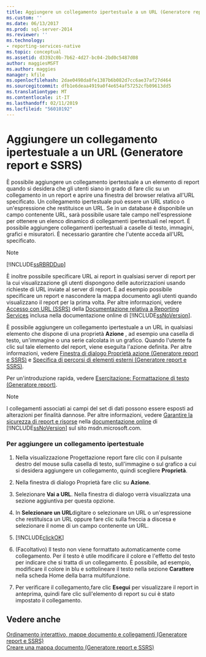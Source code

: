 ```yaml
---
title: Aggiungere un collegamento ipertestuale a un URL (Generatore report e SSRS) | Microsoft Docs
ms.custom: ''
ms.date: 06/13/2017
ms.prod: sql-server-2014
ms.reviewer: ''
ms.technology:
- reporting-services-native
ms.topic: conceptual
ms.assetid: d3392c0b-7b62-4d27-bc04-2bd0c5487d08
author: maggiesMSFT
ms.author: maggies
manager: kfile
ms.openlocfilehash: 2dae0498da8fe1387b6b082d7cc6ae37af27d464
ms.sourcegitcommit: dfb1e6deaa4919a0f4e654af57252cfb09613dd5
ms.translationtype: MT
ms.contentlocale: it-IT
ms.lasthandoff: 02/11/2019
ms.locfileid: "56010192"
---
```

# <a name="add-a-hyperlink-to-a-url-report-builder-and-ssrs"></a>Aggiungere un collegamento ipertestuale a un URL (Generatore report e SSRS)
  È possibile aggiungere un collegamento ipertestuale a un elemento di report quando si desidera che gli utenti siano in grado di fare clic su un collegamento in un report e aprire una finestra del browser relativa all'URL specificato. Un collegamento ipertestuale può essere un URL statico o un'espressione che restituisce un URL. Se in un database è disponibile un campo contenente URL, sarà possibile usare tale campo nell'espressione per ottenere un elenco dinamico di collegamenti ipertestuali nel report. È possibile aggiungere collegamenti ipertestuali a caselle di testo, immagini, grafici e misuratori. È necessario garantire che l'utente acceda all'URL specificato.  
  
> [!NOTE]  
>  [!INCLUDE[ssRBRDDup](../../includes/ssrbrddup-md.md)]  
  
 È inoltre possibile specificare URL ai report in qualsiasi server di report per la cui visualizzazione gli utenti dispongono delle autorizzazioni usando richieste di URL inviate al server di report. È ad esempio possibile specificare un report e nascondere la mappa documento agli utenti quando visualizzano il report per la prima volta. Per altre informazioni, vedere [Accesso con URL &#40;SSRS&#41;](../url-access-ssrs.md) della [Documentazione relativa a Reporting Services](https://go.microsoft.com/fwlink/?linkid=121312) inclusa nella documentazione online di [!INCLUDE[ssNoVersion](../../includes/ssnoversion-md.md)].  
  
 È possibile aggiungere un collegamento ipertestuale a un URL in qualsiasi elemento che dispone di una proprietà **Azione** , ad esempio una casella di testo, un'immagine o una serie calcolata in un grafico. Quando l'utente fa clic sul tale elemento del report, viene eseguita l'azione definita. Per altre informazioni, vedere [Finestra di dialogo Proprietà azione &#40;Generatore report e SSRS&#41;](../action-properties-dialog-box-report-builder-and-ssrs.md) e [Specifica di percorsi di elementi esterni &#40;Generatore report e SSRS&#41;](specifying-paths-to-external-items-report-builder-and-ssrs.md).  
  
 Per un'introduzione rapida, vedere [Esercitazione: Formattazione di testo &#40;Generatore report&#41;](../tutorial-format-text-report-builder.md).  
  
> [!NOTE]  
>  I collegamenti associati ai campi del set di dati possono essere esposti ad alterazioni per finalità dannose. Per altre informazioni, vedere [Garantire la sicurezza di report e risorse](../security/secure-reports-and-resources.md) nella [documentazione online](https://go.microsoft.com/fwlink/?LinkId=154888) di [!INCLUDE[ssNoVersion](../../includes/ssnoversion-md.md)] sul sito msdn.microsoft.com.  
  
### <a name="to-add-a-hyperlink"></a>Per aggiungere un collegamento ipertestuale  
  
1.  Nella visualizzazione Progettazione report fare clic con il pulsante destro del mouse sulla casella di testo, sull'immagine o sul grafico a cui si desidera aggiungere un collegamento, quindi scegliere **Proprietà**.  
  
2.  Nella finestra di dialogo Proprietà fare clic su **Azione**.  
  
3.  Selezionare **Vai a URL**. Nella finestra di dialogo verrà visualizzata una sezione aggiuntiva per questa opzione.  
  
4.  In **Selezionare un URL**digitare o selezionare un URL o un'espressione che restituisca un URL oppure fare clic sulla freccia a discesa e selezionare il nome di un campo contenente un URL.  
  
5.  [!INCLUDE[clickOK](../../includes/clickok-md.md)]  
  
6.  (Facoltativo) Il testo non viene formattato automaticamente come collegamento. Per il testo è utile modificare il colore e l'effetto del testo per indicare che si tratta di un collegamento. È possibile, ad esempio, modificare il colore in blu e sottolineare il testo nella sezione **Carattere** nella scheda Home della barra multifunzione.  
  
7.  Per verificare il collegamento,fare clic **Esegui** per visualizzare il report in anteprima, quindi fare clic sull'elemento di report su cui è stato impostato il collegamento.  
  
## <a name="see-also"></a>Vedere anche  
 [Ordinamento interattivo, mappe documento e collegamenti &#40;Generatore report e SSRS&#41;](interactive-sort-document-maps-and-links-report-builder-and-ssrs.md)   
 [Creare una mappa documento &#40;Generatore report e SSRS&#41;](create-a-document-map-report-builder-and-ssrs.md)  
  
  
